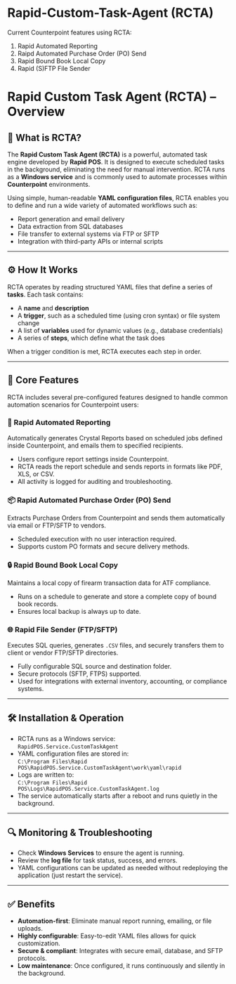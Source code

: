 # Rapid-Custom-Task-Agent (RCTA)

Current Counterpoint features using RCTA:
1. Rapid Automated Reporting
2. Raipd Automated Purchase Order (PO) Send
3. Rapid Bound Book Local Copy
4. Rapid (S)FTP File Sender

# Rapid Custom Task Agent (RCTA) – Overview

## 📌 What is RCTA?

The **Rapid Custom Task Agent (RCTA)** is a powerful, automated task engine developed by **Rapid POS**. It is designed to execute scheduled tasks in the background, eliminating the need for manual intervention. RCTA runs as a **Windows service** and is commonly used to automate processes within **Counterpoint** environments.

Using simple, human-readable **YAML configuration files**, RCTA enables you to define and run a wide variety of automated workflows such as:

- Report generation and email delivery
- Data extraction from SQL databases
- File transfer to external systems via FTP or SFTP
- Integration with third-party APIs or internal scripts

---

## ⚙️ How It Works

RCTA operates by reading structured YAML files that define a series of **tasks**. Each task contains:

- A **name** and **description**
- A **trigger**, such as a scheduled time (using cron syntax) or file system change
- A list of **variables** used for dynamic values (e.g., database credentials)
- A series of **steps**, which define what the task does

When a trigger condition is met, RCTA executes each step in order.

---

## 🧩 Core Features

RCTA includes several pre-configured features designed to handle common automation scenarios for Counterpoint users:

### 📄 Rapid Automated Reporting
Automatically generates Crystal Reports based on scheduled jobs defined inside Counterpoint, and emails them to specified recipients.

- Users configure report settings inside Counterpoint.
- RCTA reads the report schedule and sends reports in formats like PDF, XLS, or CSV.
- All activity is logged for auditing and troubleshooting.

### 📦 Rapid Automated Purchase Order (PO) Send
Extracts Purchase Orders from Counterpoint and sends them automatically via email or FTP/SFTP to vendors.

- Scheduled execution with no user interaction required.
- Supports custom PO formats and secure delivery methods.

### 🔒 Rapid Bound Book Local Copy
Maintains a local copy of firearm transaction data for ATF compliance.

- Runs on a schedule to generate and store a complete copy of bound book records.
- Ensures local backup is always up to date.

### 🌐 Rapid File Sender (FTP/SFTP)
Executes SQL queries, generates `.CSV` files, and securely transfers them to client or vendor FTP/SFTP directories.

- Fully configurable SQL source and destination folder.
- Secure protocols (SFTP, FTPS) supported.
- Used for integrations with external inventory, accounting, or compliance systems.

---

## 🛠️ Installation & Operation

- RCTA runs as a Windows service:  
  `RapidPOS.Service.CustomTaskAgent`
- YAML configuration files are stored in:  
  `C:\Program Files\Rapid POS\RapidPOS.Service.CustomTaskAgent\work\yaml\rapid`
- Logs are written to:  
  `C:\Program Files\Rapid POS\Logs\RapidPOS.Service.CustomTaskAgent.log`
- The service automatically starts after a reboot and runs quietly in the background.

---

## 🔍 Monitoring & Troubleshooting

- Check **Windows Services** to ensure the agent is running.
- Review the **log file** for task status, success, and errors.
- YAML configurations can be updated as needed without redeploying the application (just restart the service).

---

## ✅ Benefits

- **Automation-first**: Eliminate manual report running, emailing, or file uploads.
- **Highly configurable**: Easy-to-edit YAML files allows for quick customization.
- **Secure & compliant**: Integrates with secure email, database, and SFTP protocols.
- **Low maintenance**: Once configured, it runs continuously and silently in the background.

